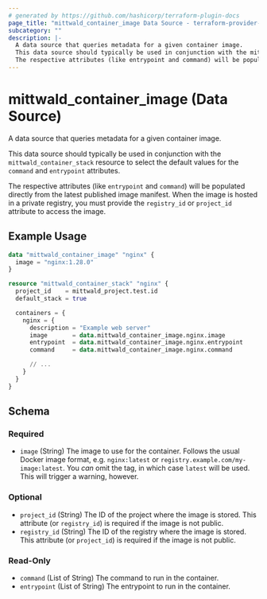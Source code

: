 ```yaml
---
# generated by https://github.com/hashicorp/terraform-plugin-docs
page_title: "mittwald_container_image Data Source - terraform-provider-mittwald"
subcategory: ""
description: |-
  A data source that queries metadata for a given container image.
  This data source should typically be used in conjunction with the mittwald_container_stack resource to select the default values for the command and entrypoint attributes.
  The respective attributes (like entrypoint and command) will be populated directly from the latest published image manifest. When the image is hosted in a private registry, you must provide the registry_id or project_id attribute to access the image.
---
```


# mittwald_container_image (Data Source)

A data source that queries metadata for a given container image.

This data source should typically be used in conjunction with the `mittwald_container_stack` resource to select the default values for the `command` and `entrypoint` attributes.

The respective attributes (like `entrypoint` and `command`) will be populated directly from the latest published image manifest. When the image is hosted in a private registry, you must provide the `registry_id` or `project_id` attribute to access the image.

## Example Usage

```terraform
data "mittwald_container_image" "nginx" {
  image = "nginx:1.28.0"
}

resource "mittwald_container_stack" "nginx" {
  project_id    = mittwald_project.test.id
  default_stack = true

  containers = {
    nginx = {
      description = "Example web server"
      image       = data.mittwald_container_image.nginx.image
      entrypoint  = data.mittwald_container_image.nginx.entrypoint
      command     = data.mittwald_container_image.nginx.command

      // ...
    }
  }
}
```

<!-- schema generated by tfplugindocs -->
## Schema

### Required

- `image` (String) The image to use for the container. Follows the usual Docker image format, e.g. `nginx:latest` or `registry.example.com/my-image:latest`. You _can_ omit the tag, in which case `latest` will be used. This will trigger a warning, however.

### Optional

- `project_id` (String) The ID of the project where the image is stored. This attribute (or `registry_id`)  is required if the image is not public.
- `registry_id` (String) The ID of the registry where the image is stored. This attribute (or `project_id`) is required if the image is not public.

### Read-Only

- `command` (List of String) The command to run in the container.
- `entrypoint` (List of String) The entrypoint to run in the container.
